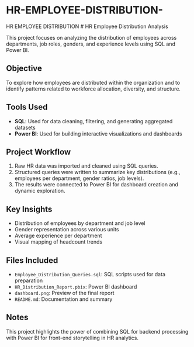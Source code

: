 # HR-EMPLOYEE-DISTRIBUTION-

HR EMPLOYEE DISTRIBUTION # HR Employee Distribution Analysis

This project focuses on analyzing the distribution of employees across departments, job roles, genders, and experience levels using SQL and Power BI.

## Objective
To explore how employees are distributed within the organization and to identify patterns related to workforce allocation, diversity, and structure.

## Tools Used
- **SQL**: Used for data cleaning, filtering, and generating aggregated datasets
- **Power BI**: Used for building interactive visualizations and dashboards

## Project Workflow
1. Raw HR data was imported and cleaned using SQL queries.
2. Structured queries were written to summarize key distributions (e.g., employees per department, gender ratios, job levels).
3. The results were connected to Power BI for dashboard creation and dynamic exploration.

## Key Insights
- Distribution of employees by department and job level
- Gender representation across various units
- Average experience per department
- Visual mapping of headcount trends

## Files Included
- `Employee_Distribution_Queries.sql`: SQL scripts used for data preparation
- `HR_Distribution_Report.pbix`: Power BI dashboard
- `dashboard.png`: Preview of the final report
- `README.md`: Documentation and summary

## Notes
This project highlights the power of combining SQL for backend processing with Power BI for front-end storytelling in HR analytics.

